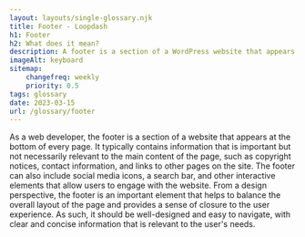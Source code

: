 ```yaml
--- 
layout: layouts/single-glossary.njk
title: Footer - Loopdash
h1: Footer
h2: What does it mean?
description: A footer is a section of a WordPress website that appears at the bottom of every page and typically contains information such as copyright notices, contact information, and links to important pages.
imageAlt: keyboard
sitemap:
	changefreq: weekly
	priority: 0.5
tags: glossary
date: 2023-03-15
url: /glossary/footer
---
```


As a web developer, the footer is a section of a website that appears at the bottom of every page. It typically contains information that is important but not necessarily relevant to the main content of the page, such as copyright notices, contact information, and links to other pages on the site. The footer can also include social media icons, a search bar, and other interactive elements that allow users to engage with the website. From a design perspective, the footer is an important element that helps to balance the overall layout of the page and provides a sense of closure to the user experience. As such, it should be well-designed and easy to navigate, with clear and concise information that is relevant to the user's needs.
